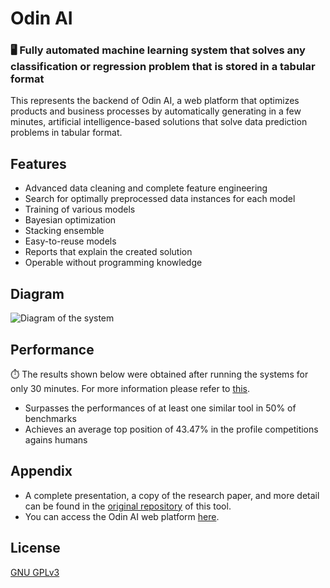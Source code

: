 
# Odin AI

### :desktop_computer: Fully automated machine learning system that solves any classification or regression problem that is stored in a tabular format

This represents the backend of Odin AI, a web platform that optimizes products and business processes by automatically generating in a few minutes, artificial intelligence-based solutions that solve data prediction problems in tabular format.

## Features

- Advanced data cleaning and complete feature engineering
- Search for optimally preprocessed data instances for each model
- Training of various models
- Bayesian optimization
- Stacking ensemble
- Easy-to-reuse models
- Reports that explain the created solution
- Operable without programming knowledge

## Diagram

![Diagram of the system](./paper_presentation/system_diagram.png)

## Performance

:stopwatch: The results shown below were obtained after running the systems for only 30 minutes. For more information please refer to [this](https://gitlab.com/BindilaMihai/automl_tool).

- Surpasses the performances of at least one similar tool in 50% of benchmarks
- Achieves an average top position of 43.47% in the profile competitions agains humans

## Appendix

- A complete presentation, a copy of the research paper, and more detail can be found in the [original repository](https://gitlab.com/BindilaMihai/automl_tool) of this tool.
- You can access the Odin AI web platform [here](hhttps://odin-ai.net/#/).

## License

[GNU GPLv3](https://choosealicense.com/licenses/gpl-3.0/)
